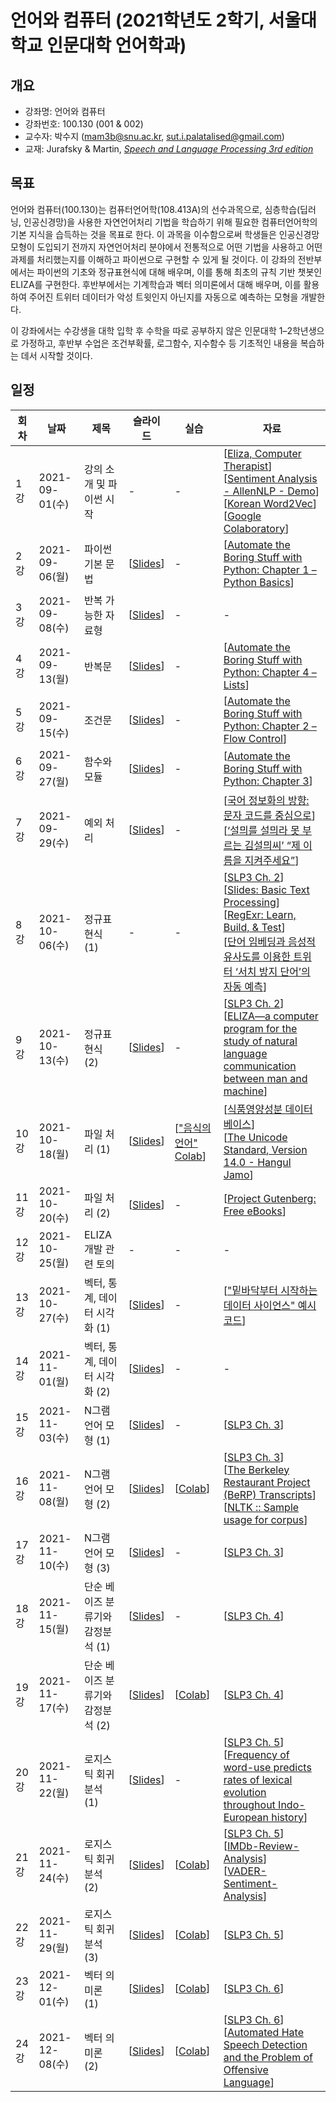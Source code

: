# 언어와 컴퓨터 (2021학년도 2학기, 서울대학교 인문대학 언어학과)

## 개요

+ 강좌명: 언어와 컴퓨터
+ 강좌번호: 100.130 (001 & 002)
+ 교수자: 박수지 (mam3b@snu.ac.kr, sut.i.palatalised@gmail.com)
+ 교재: Jurafsky & Martin, *[Speech and Language Processing 3rd edition](https://web.stanford.edu/~jurafsky/slp3/)*


## 목표

언어와 컴퓨터(100.130)는 컴퓨터언어학(108.413A)의 선수과목으로, 심층학습(딥러닝, 인공신경망)을 사용한 자연언어처리 기법을 학습하기 위해 필요한 컴퓨터언어학의 기본 지식을 습득하는 것을 목표로 한다. 이 과목을 이수함으로써 학생들은 인공신경망 모형이 도입되기 전까지 자연언어처리 분야에서 전통적으로 어떤 기법을 사용하고 어떤 과제를 처리했는지를 이해하고 파이썬으로 구현할 수 있게 될 것이다. 이 강좌의 전반부에서는 파이썬의 기초와 정규표현식에 대해 배우며, 이를 통해 최초의 규칙 기반 챗봇인 ELIZA를 구현한다. 후반부에서는 기계학습과 벡터 의미론에서 대해 배우며, 이를 활용하여 주어진 트위터 데이터가 악성 트윗인지 아닌지를 자동으로 예측하는 모형을 개발한다.

이 강좌에서는 수강생을 대학 입학 후 수학을 따로 공부하지 않은 인문대학 1–2학년생으로 가정하고, 후반부 수업은 조건부확률, 로그함수, 지수함수 등 기초적인 내용을 복습하는 데서 시작할 것이다.

## 일정

|회차|날짜|제목|슬라이드|실습|자료|
|--|--|--|--|--|--|
|1강|2021-09-01(수)|강의 소개 및 파이썬 시작|-|-|[[Eliza, Computer Therapist](http://psych.fullerton.edu/mbirnbaum/psych101/Eliza.htm)]<br>[[Sentiment Analysis - AllenNLP - Demo](https://demo.allennlp.org/sentiment-analysis/glove-sentiment-analysis)]<br>[[Korean Word2Vec](https://word2vec.kr/search/)]<br>[[Google Colaboratory](https://colab.research.google.com)]|
|2강|2021-09-06(월)|파이썬 기본 문법|[[Slides](https://github.com/suzisuti/LangComp2021/blob/main/slides/02-20210906.pdf)]|-|[[Automate the Boring Stuff with Python: Chapter 1 – Python Basics](https://automatetheboringstuff.com/chapter1/)]|
|3강|2021-09-08(수)|반복 가능한 자료형|[[Slides](https://github.com/suzisuti/LangComp2021/blob/main/slides/03-20210908.pdf)]|-|-|
|4강|2021-09-13(월)|반복문|[[Slides](https://github.com/suzisuti/LangComp2021/blob/main/slides/04-20210913.pdf)]|-|[[Automate the Boring Stuff with Python: Chapter 4 – Lists](https://automatetheboringstuff.com/chapter4/)]|
|5강|2021-09-15(수)|조건문|[[Slides](https://github.com/suzisuti/LangComp2021/blob/main/slides/05-20210915.pdf)]|-|[[Automate the Boring Stuff with Python: Chapter 2 – Flow Control](https://automatetheboringstuff.com/chapter2/)]|
|6강|2021-09-27(월)|함수와 모듈|[[Slides](https://github.com/suzisuti/LangComp2021/blob/main/slides/06-20210927.pdf)]|-|[[Automate the Boring Stuff with Python: Chapter 3](https://automatetheboringstuff.com/chapter3/)]|
|7강|2021-09-29(수)|예외 처리|[[Slides](https://github.com/suzisuti/LangComp2021/blob/main/slides/07-20210929.pdf)]|-|[[국어 정보화의 방향: 문자 코드를 중심으로](https://www.korean.go.kr/nkview/nklife/2015_2/25_0205.pdf)]<br>[[‘설믜를 설믜라 못 부르는 김설믜씨’ “제 이름을 지켜주세요”](https://www.hani.co.kr/arti/society/society_general/864914.html)]|
|8강|2021-10-06(수)|정규표현식 (1)|-|-|[[SLP3 Ch. 2](https://web.stanford.edu/~jurafsky/slp3/2.pdf)]<br>[[Slides: Basic Text Processing](https://web.stanford.edu/~jurafsky/slp3/slides/2_TextProc_Mar_25_2021.pdf)]<br>[[RegExr: Learn, Build, & Test](https://regexr.com)]<br>[[단어 임베딩과 음성적 유사도를 이용한 트위터 ‘서치 방지 단어’의 자동 예측](https://www.koreascience.or.kr/article/CFKO201731951960098.pdf)]|
|9강|2021-10-13(수)|정규표현식 (2)|[[Slides](https://github.com/suzisuti/LangComp2021/blob/main/slides/09-20211013.pdf)]|-|[[SLP3 Ch. 2](https://web.stanford.edu/~jurafsky/slp3/2.pdf)]<br>[[ELIZA—a computer program for the study of natural language communication between man and machine](https://dl.acm.org/doi/10.1145/365153.365168)]|
|10강|2021-10-18(월)|파일 처리 (1)|[[Slides](https://github.com/suzisuti/LangComp2021/blob/main/slides/10-20211018.pdf)]|[["음식의 언어" Colab](https://colab.research.google.com/drive/1Wd5gP-zEMfACWaQ4fH8GcjMwRlVzC6Rq)]|[[식품영양성분 데이터베이스](https://various.foodsafetykorea.go.kr/nutrient/)]<br>[[The Unicode Standard, Version 14.0 - Hangul Jamo](https://www.unicode.org/charts/PDF/U1100.pdf)]|
|11강|2021-10-20(수)|파일 처리 (2)|[[Slides](https://github.com/suzisuti/LangComp2021/blob/main/slides/11-20211020.pdf)]|-|[[Project Gutenberg: Free eBooks](https://www.gutenberg.org)]|
|12강|2021-10-25(월)|ELIZA 개발 관련 토의|-|-|-|
|13강|2021-10-27(수)|벡터, 통계, 데이터 시각화 (1)|[[Slides](https://github.com/suzisuti/LangComp2021/blob/main/slides/13-20211027.pdf)]|-|[["밑바닥부터 시작하는 데이터 사이언스" 예시 코드](https://github.com/insightbook/Data-Science-from-Scratch)]|
|14강|2021-11-01(월)|벡터, 통계, 데이터 시각화 (2)|[[Slides](https://github.com/suzisuti/LangComp2021/blob/main/slides/14-20211101.pdf)]|-|-|
|15강|2021-11-03(수)|N그램 언어 모형 (1)|[[Slides](https://github.com/suzisuti/LangComp2021/blob/main/slides/15-20211103.pdf)]|-|[[SLP3 Ch. 3](https://web.stanford.edu/~jurafsky/slp3/3.pdf)]|
|16강|2021-11-08(월)|N그램 언어 모형 (2)|[[Slides](https://github.com/suzisuti/LangComp2021/blob/main/slides/16-20211108.pdf)]|[[Colab](https://colab.research.google.com/drive/1XFkZApol9a8fbHHqHSybQ8BMDF6FEscL)]|[[SLP3 Ch. 3](https://web.stanford.edu/~jurafsky/slp3/3.pdf)]<br>[[The Berkeley Restaurant Project (BeRP) Transcripts](https://github.com/wooters/berp-trans)]<br>[[NLTK :: Sample usage for corpus](https://www.nltk.org/howto/corpus.html)]|
|17강|2021-11-10(수)|N그램 언어 모형 (3)|[[Slides](https://github.com/suzisuti/LangComp2021/blob/main/slides/17-20211110.pdf)]|-|[[SLP3 Ch. 3](https://web.stanford.edu/~jurafsky/slp3/3.pdf)]|
|18강|2021-11-15(월)|단순 베이즈 분류기와 감정분석 (1)|[[Slides](https://github.com/suzisuti/LangComp2021/blob/main/slides/18-20211115.pdf)]|-|[[SLP3 Ch. 4](https://web.stanford.edu/~jurafsky/slp3/4.pdf)]|
|19강|2021-11-17(수)|단순 베이즈 분류기와 감정분석 (2)|[[Slides](https://github.com/suzisuti/LangComp2021/blob/main/slides/19-20211117.pdf)]|[[Colab](https://colab.research.google.com/drive/1C8lM22-5ILMCH0CemzXKBCWXrHyc2yIJ?usp=sharing)]|[[SLP3 Ch. 4](https://web.stanford.edu/~jurafsky/slp3/4.pdf)]|
|20강|2021-11-22(월)|로지스틱 회귀분석 (1)|[[Slides](https://github.com/suzisuti/LangComp2021/blob/main/slides/20-20211122.pdf)]|-|[[SLP3 Ch. 5](https://web.stanford.edu/~jurafsky/slp3/5.pdf)]<br>[[Frequency of word-use predicts rates of lexical evolution throughout Indo-European history](https://www.nature.com/articles/nature06176)]|
|21강|2021-11-24(수)|로지스틱 회귀분석 (2)|[[Slides](https://github.com/suzisuti/LangComp2021/blob/main/slides/21-20211124.pdf)]|[[Colab](https://colab.research.google.com/drive/19PcTY3eEm-Yy0NPiCIir-0M-6Uvu4K4l?usp=sharing)]|[[SLP3 Ch. 5](https://web.stanford.edu/~jurafsky/slp3/5.pdf)]<br>[[IMDb-Review-Analysis](https://github.com/LawrenceDuan/IMDb-Review-Analysis)]<br>[[VADER-Sentiment-Analysis](https://github.com/cjhutto/vaderSentiment)]|
|22강|2021-11-29(월)|로지스틱 회귀분석 (3)|[[Slides](https://github.com/suzisuti/LangComp2021/blob/main/slides/22-20211129.pdf)]|[[Colab](https://colab.research.google.com/drive/1AEUWk9MyA1PI8llZ7zVJD1kRqkyqxl_G?usp=sharing)]|[[SLP3 Ch. 5](https://web.stanford.edu/~jurafsky/slp3/5.pdf)]|
|23강|2021-12-01(수)|벡터 의미론 (1)|[[Slides](https://github.com/suzisuti/LangComp2021/blob/main/slides/23-20211201.pdf)]|[[Colab](https://colab.research.google.com/drive/1bBg_CcZduJiFS7DVTMQxg0iPgMyqodZT?usp=sharing)]|[[SLP3 Ch. 6](https://web.stanford.edu/~jurafsky/slp3/6.pdf)]|
|24강|2021-12-08(수)|벡터 의미론 (2)|[[Slides](https://github.com/suzisuti/LangComp2021/blob/main/slides/24-20211208.pdf)]|[[Colab](https://colab.research.google.com/drive/1FxanqyGrBVHfFl77XQPrrYyFuxCkT6Ao?usp=sharing)]|[[SLP3 Ch. 6](https://web.stanford.edu/~jurafsky/slp3/6.pdf)]<br>[[Automated Hate Speech Detection and the Problem of Offensive Language](https://github.com/t-davidson/hate-speech-and-offensive-language)]|
